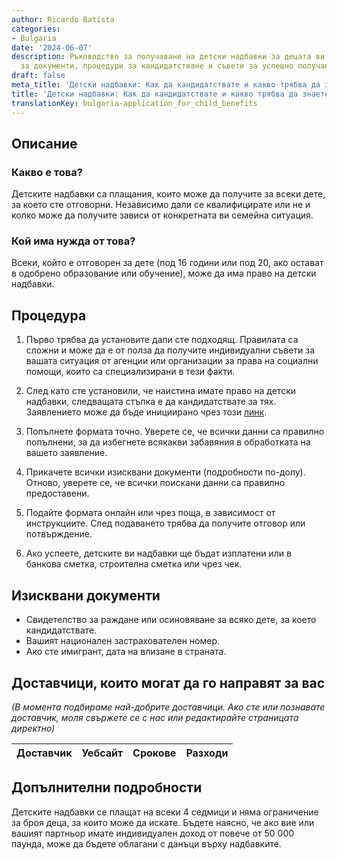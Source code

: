 ```yaml
---
author: Ricardo Batista
categories:
- Bulgaria
date: '2024-06-07'
description: Ръководство за получаване на детски надбавки за децата ви. Изисквания
  за документи, процедури за кандидатстване и съвети за успешно получаване на тях.
draft: false
meta_title: 'Детски надбавки: Как да кандидатствате и какво трябва да знаете'
title: 'Детски надбавки: Как да кандидатствате и какво трябва да знаете'
translationKey: bulgaria-application_for_child_benefits
---
```



## Описание
### Какво е това?
Детските надбавки са плащания, които може да получите за всеки дете, за което сте отговорни. Независимо дали се квалифицирате или не и колко може да получите зависи от конкретната ви семейна ситуация.

### Кой има нужда от това?
Всеки, който е отговорен за дете (под 16 години или под 20, ако остават в одобрено образование или обучение), може да има право на детски надбавки.

## Процедура

1. Първо трябва да установите дали сте подходящ. Правилата са сложни и може да е от полза да получите индивидуални съвети за вашата ситуация от агенции или организации за права на социални помощи, които са специализирани в тези факти.

2. След като сте установили, че наистина имате право на детски надбавки, следващата стъпка е да кандидатствате за тях. Заявлението може да бъде инициирано чрез този [линк](https://www.gov.uk/child-benefit).

3. Попълнете формата точно. Уверете се, че всички данни са правилно попълнени, за да избегнете всякакви забавяния в обработката на вашето заявление.

4. Прикачете всички изисквани документи (подробности по-долу). Отново, уверете се, че всички поискани данни са правилно предоставени.

5. Подайте формата онлайн или чрез поща, в зависимост от инструкциите. След подаването трябва да получите отговор или потвърждение.

6. Ако успеете, детските ви надбавки ще бъдат изплатени или в банкова сметка, строителна сметка или чрез чек.

## Изисквани документи

- Свидетелство за раждане или осиновяване за всяко дете, за което кандидатствате.
- Вашият национален застрахователен номер.
- Ако сте имигрант, дата на влизане в страната.

## Доставчици, които могат да го направят за вас

_(В момента подбираме най-добрите доставчици. Ако сте или познавате доставчик, моля свържете се с нас или редактирайте страницата директно)_

| Доставчик       |     Уебсайт     |     Срокове       |       Разходи    |
| --------------- | --------------- |  :-------------: | :-------------: |

## Допълнителни подробности

Детските надбавки се плащат на всеки 4 седмици и няма ограничение за броя деца, за които може да искате. Бъдете наясно, че ако вие или вашият партньор имате индивидуален доход от повече от 50 000 паунда, може да бъдете облагани с данъци върху надбавките.